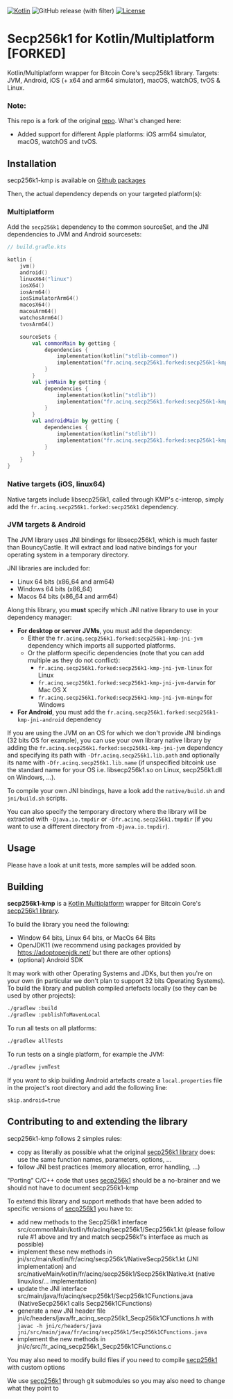 [![Kotlin](https://img.shields.io/badge/Kotlin-1.9.0-blue.svg?style=flat&logo=kotlin)](http://kotlinlang.org)
![GitHub release (with filter)](https://img.shields.io/github/v/release/TemMax/secp256k1-kmp?label=Current%20version&color=EF6C00)
[![License](https://img.shields.io/badge/License-Apache%202.0-blue.svg)](https://github.com/ACINQ/secp256k1-kmp/blob/master/LICENSE)

# Secp256k1 for Kotlin/Multiplatform [FORKED]

Kotlin/Multiplatform wrapper for Bitcoin Core's secp256k1 library. Targets: JVM, Android, iOS (+ x64 and arm64 simulator), macOS, watchOS, tvOS & Linux.

### Note:

This repo is a fork of the original [repo](https://github.com/ACINQ/secp256k1-kmp).
What's changed here:
- Added support for different Apple platforms: iOS arm64 simulator, macOS, watchOS and tvOS.

## Installation

secp256k1-kmp is available on [Github packages](https://github.com/TemMax?tab=packages&repo_name=secp256k1-kmp)

Then, the actual dependency depends on your targeted platform(s):

### Multiplatform

Add the `secp256k1` dependency to the common sourceSet, and the JNI dependencies to JVM and Android sourcesets:

```kotlin
// build.gradle.kts

kotlin {
    jvm()
    android()
    linuxX64("linux")
    iosX64()
    iosArm64()
    iosSimulatorArm64()
    macosX64()
    macosArm64()
    watchosArm64()
    tvosArm64()

    sourceSets {
        val commonMain by getting {
            dependencies {
                implementation(kotlin("stdlib-common"))
                implementation("fr.acinq.secp256k1.forked:secp256k1-kmp:$secp256k1_version")
            }
        }
        val jvmMain by getting {
            dependencies {
                implementation(kotlin("stdlib"))
                implementation("fr.acinq.secp256k1.forked:secp256k1-kmp-jni-jvm:$secp256k1_version")
            }
        }
        val androidMain by getting {
            dependencies {
                implementation(kotlin("stdlib"))
                implementation("fr.acinq.secp256k1.forked:secp256k1-kmp-jni-android:$secp256k1_version")
            }
        }
    }
}
```

### Native targets (iOS, linux64)

Native targets include libsecp256k1, called through KMP's c-interop, simply add the `fr.acinq.secp256k1.forked:secp256k1` dependency.

### JVM targets & Android

The JVM library uses JNI bindings for libsecp256k1, which is much faster than BouncyCastle. It will extract and load native bindings for your operating system in a temporary directory.

JNI libraries are included for:
- Linux 64 bits (x86_64 and arm64)
- Windows 64 bits (x86_64)
- Macos 64 bits (x86_64 and arm64)

Along this library, you **must** specify which JNI native library to use in your dependency manager:

* **For desktop or server JVMs**, you must add the dependency:
  * Either the `fr.acinq.secp256k1.forked:secp256k1-kmp-jni-jvm` dependency which imports all supported platforms.
  * Or the platform specific dependencies (note that you can add multiple as they do not conflict):
    * `fr.acinq.secp256k1.forked:secp256k1-kmp-jni-jvm-linux` for Linux
    * `fr.acinq.secp256k1.forked:secp256k1-kmp-jni-jvm-darwin` for Mac OS X
    * `fr.acinq.secp256k1.forked:secp256k1-kmp-jni-jvm-mingw` for Windows
* **For Android**, you must add the `fr.acinq.secp256k1.forked:secp256k1-kmp-jni-android` dependency

If you are using the JVM on an OS for which we don't provide JNI bindings (32 bits OS for example), you can use your own library native library by
adding the `fr.acinq.secp256k1.forked:secp256k1-kmp-jni-jvm` dependency and specifying its path with `-Dfr.acinq.secp256k1.lib.path` and optionally its name with `-Dfr.acinq.secp256k1.lib.name`
(if unspecified bitcoink use the standard name for your OS i.e. libsecp256k1.so on Linux, secp256k1.dll on Windows, ...).

To compile your own JNI bindings, have a look add the `native/build.sh` and `jni/build.sh` scripts.

You can also specify the temporary directory where the library will be extracted with `-Djava.io.tmpdir` or `-Dfr.acinq.secp256k1.tmpdir`
(if you want to use a different directory from `-Djava.io.tmpdir`).

## Usage

Please have a look at unit tests, more samples will be added soon.

## Building

**secp256k1-kmp** is a [Kotlin Multiplatform](https://kotlinlang.org/docs/multiplatform.html) wrapper for Bitcoin Core's [secp256k1 library](https://github.com/bitcoin-core/secp256k1).

To build the library you need the following:
- Window 64 bits, Linux 64 bits, or MacOs 64 Bits
- OpenJDK11 (we recommend using packages provided by https://adoptopenjdk.net/ but there are other options)
- (optional) Android SDK

It may work with other Operating Systems and JDKs, but then you're on your own (in particular we don't plan to support 32 bits Operating Systems).
To build the library and publish compiled artefacts locally (so they can be used by other projects):

```sh
./gradlew :build
./gradlew :publishToMavenLocal
```

To run all tests on all platforms:

```sh
./gradlew allTests
```

To run tests on a single platform, for example the JVM:

```sh
./gradlew jvmTest
```

If you want to skip building Android artefacts create a `local.properties` file in the project's root directory and add the following line:

```
skip.android=true
```

## Contributing to and extending the library

secp256k1-kmp follows 2 simples rules:
- copy as literally as possible what the original [secp256k1 library](https://github.com/bitcoin-core/secp256k1) does: use the same function names, parameters, options, ... 
- follow JNI best practices (memory allocation, error handling, ...)
 
"Porting" C/C++ code that uses [secp256k1](https://github.com/bitcoin-core/secp256k1) should be a no-brainer and we should not have to document secp256k1-kmp


To extend this library and support methods that have been added to specific versions of [secp256k1](https://github.com/bitcoin-core/secp256k1) you have to:
- add new methods to the Secp256k1 interface src/commonMain/kotlin/fr/acinq/secp256k1/Secp256k1.kt (please follow rule #1 above and try and match secp256k1's interface as much as possible)
- implement these new methods in jni/src/main/kotlin/fr/acinq/secp256k1/NativeSecp256k1.kt (JNI implementation) and src/nativeMain/kotlin/fr/acinq/secp256k1/Secp256k1Native.kt (native linux/ios/... implementation)
- update the JNI interface src/main/java/fr/acinq/secp256k1/Secp256k1CFunctions.java (NativeSecp256k1 calls Secp256k1CFunctions)
- generate a new JNI header file jni/c/headers/java/fr_acinq_secp256k1_Secp256k1CFunctions.h with `javac -h jni/c/headers/java jni/src/main/java/fr/acinq/secp256k1/Secp256k1CFunctions.java`
- implement the new methods in jni/c/src/fr_acinq_secp256k1_Secp256k1CFunctions.c

You may also need to modify build files if you need to compile [secp256k1](https://github.com/bitcoin-core/secp256k1) with custom options

We use [secp256k1](https://github.com/bitcoin-core/secp256k1) through git submodules so you may also need to change what they point to
